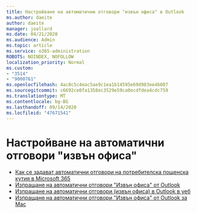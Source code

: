 ```yaml
---
title: Настройване на автоматични отговори "извън офиса" в Outlook
ms.author: daeite
author: daeite
manager: joallard
ms.date: 04/21/2020
ms.audience: Admin
ms.topic: article
ms.service: o365-administration
ROBOTS: NOINDEX, NOFOLLOW
localization_priority: Normal
ms.custom:
- "3514"
- "9000761"
ms.openlocfilehash: 4ac8c5c4eac5ae9c1ea1b14595e69d983ee4b007
ms.sourcegitcommit: c6692ce0fa1358ec3529e59ca0ecdfdea4cdc759
ms.translationtype: MT
ms.contentlocale: bg-BG
ms.lasthandoff: 09/14/2020
ms.locfileid: "47671541"
---
```

# <a name="set-up-out-of-office-automatic-replies"></a>Настройване на автоматични отговори "извън офиса"

- [Как се задават автоматични отговори на потребителска пощенска кутия в Microsoft 365](https://docs.microsoft.com/exchange/troubleshoot/configure-mailboxes/set-automatic-replies)
- [Изпращане на автоматични отговори "Извън офиса" от Outlook](https://support.office.com/article/9742f476-5348-4f9f-997f-5e208513bd67)
- [Изпращане на автоматични отговори (извън офиса) в Outlook в уеб](https://support.office.com/article/0c193ab0-b9e1-4058-84be-a5b014242290)
- [Изпращане на автоматични отговори "Извън офиса" от Outlook за Mac](https://support.office.com/article/4e07ab75-beda-4f9e-bcdc-44471ebacdee)